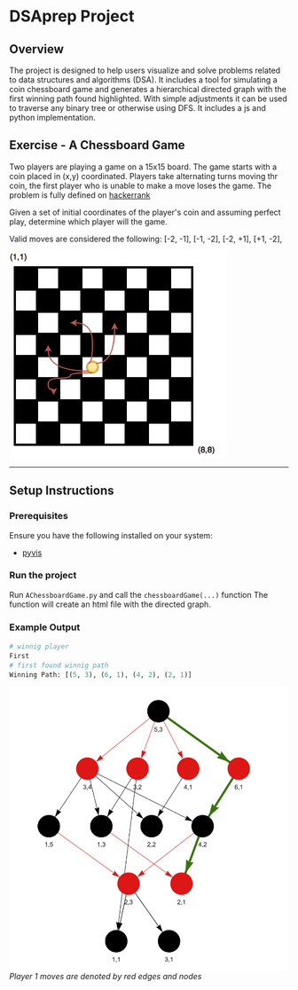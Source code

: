 # DSAprep Project

## Overview
The project is designed to help users visualize and solve problems related to data structures and algorithms (DSA). It includes a tool for simulating a coin chessboard game and generates a hierarchical directed graph with the first winning path found highlighted. With simple adjustments it can be used to traverse any binary tree or otherwise using DFS. It includes a js and python implementation.

## Exercise - A Chessboard Game
Two players are playing a game on a 15x15 board. The game starts with a coin placed in (x,y) coordinated. Players take alternating turns moving thr coin, the first player who is unable to make a move loses the game.
The problem is fully defined on [hackerrank](https://www.hackerrank.com/challenges/a-chessboard-game-1/problem?isFullScreen=true)

Given a set of initial coordinates of the player's coin and assuming perfect play, determine which player will the game.

Valid moves are considered the following:
    [-2, -1], 
    [-1, -2],
    [-2, +1], 
    [+1, -2], 

![Chessboard Game Example](images/valid_moves.png)

---

## Setup Instructions

### Prerequisites
Ensure you have the following installed on your system:
- [pyvis](https://pyvis.readthedocs.io/en/latest/install.html) 

### Run the project
Run `AChessboardGame.py` and call the `chessboardGame(...)` function
The function will create an html file with the directed graph.

### Example Output
```python
# winnig player
First 
# first found winnig path
Winning Path: [(5, 3), (6, 1), (4, 2), (2, 1)]
```
![Visualised search](images/hierarchy_graph.png)
*Player 1 moves are denoted by red edges and nodes*